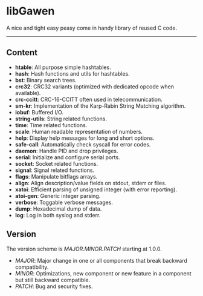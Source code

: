 # libGawen
A nice and tight easy peasy come in handy library of reused C code.

---

## Content

  * **htable**: All purpose simple hashtables.
  * **hash**: Hash functions and utils for hashtables.
  * **bst**: Binary search trees.
  * **crc32**: CRC32 variants (optimized with dedicated opcode when available).
  * **crc-ccitt**: CRC-16-CCITT often used in telecommunication.
  * **sm-kr**: Implementation of the Karp-Rabin String Matching algorithm.
  * **iobuf**: Buffered I/O.
  * **string-utils**: String related functions.
  * **time**: Time related functions.
  * **scale**: Human readable representation of numbers.
  * **help**: Display help messages for long and short options.
  * **safe-call**: Automatically check syscall for error codes.
  * **daemon**: Handle PID and drop privileges.
  * **serial**: Initialize and configure serial ports.
  * **socket**: Socket related functions.
  * **signal**: Signal related functions.
  * **flags**: Manipulate bitflags arrays.
  * **align**: Align description/value fields on stdout, stderr or files.
  * **xatoi**: Efficient parsing of unsigned integer (with error reporting).
  * **atoi-gen**: Generic integer parsing.
  * **verbose**: Toggable verbose messages.
  * **dump**: Hexadecimal dump of data.
  * **log**: Log in both syslog and stderr.

## Version

The version scheme is *MAJOR.MINOR.PATCH* starting at 1.0.0.

  * *MAJOR*: Major change in one or all components that break backward compatibility.
  * *MINOR*: Optimizations, new component or new feature in a component but still backward compatible.
  * *PATCH*: Bug and security fixes.
